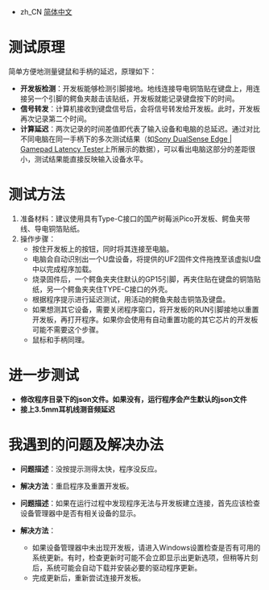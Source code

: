 - zh_CN [简体中文](README.zh_CN.md)

# 测试原理

简单方便地测量键鼠和手柄的延迟，原理如下：

- **开发板检测**：开发板能够检测引脚接地。地线连接导电铜箔贴在键盘上，用连接另一个引脚的鳄鱼夹敲击该贴纸，开发板就能记录键盘按下的时间。
- **信号转发**：计算机接收到键盘信号后，会将信号转发给开发板。此时，开发板再次记录第二个时间。
- **计算延迟**：两次记录的时间差值即代表了输入设备和电脑的总延迟。通过对比不同电脑在同一手柄下的多次测试结果（如[Sony DualSense Edge | Gamepad Latency Tester](https://gamepadla.com/sony-dualsense-edge.html)上所展示的数据），可以看出电脑这部分的差距很小，测试结果能直接反映输入设备水平。

# 测试方法

1. 准备材料：建议使用具有Type-C接口的国产树莓派Pico开发板、鳄鱼夹带线、导电铜箔贴纸。
2. 操作步骤：
   - 按住开发板上的按钮，同时将其连接至电脑。
   - 电脑会自动识别出一个U盘设备，将提供的UF2固件文件拖拽至该虚拟U盘中以完成程序加载。
   - 烧录固件后，一个鳄鱼夹夹住默认的GP15引脚，再夹住贴在键盘的铜箔贴纸，另一个鳄鱼夹夹住TYPE-C接口的外壳。
   - 根据程序提示进行延迟测试，用活动的鳄鱼夹敲击铜箔及键盘。
   - 如果想测其它设备，需要关闭程序窗口，将开发板的RUN引脚接地以重置开发板，再打开程序。如果你会使用有自动重置功能的其它芯片的开发板可能不需要这个步骤。
   - 鼠标和手柄同理。

# 进一步测试


- **修改程序目录下的json文件。如果没有，运行程序会产生默认的json文件**
- **接上3.5mm耳机线测音频延迟**

# 我遇到的问题及解决办法
- **问题描述**：没按提示测得太快，程序没反应。
- **解决方法**：重启程序及重置开发板。


- **问题描述**：如果在运行过程中发现程序无法与开发板建立连接，首先应该检查设备管理器中是否有相关设备的显示。
- **解决方法**：
   - 如果设备管理器中未出现开发板，请进入Windows设置检查是否有可用的系统更新。有时，检查更新时可能不会立即显示出更新选项，但稍等片刻后，系统可能会自动下载并安装必要的驱动程序更新。
   - 完成更新后，重新尝试连接开发板。